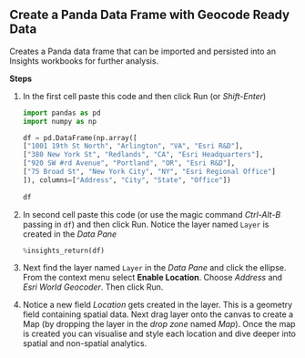 ## Create a Panda Data Frame with Geocode Ready Data 

Creates a Panda data frame that can be imported and persisted into an Insights workbooks for further analysis.

__Steps__

1) In the first cell paste this code and then click Run (or _Shift-Enter_)

    ```python
    import pandas as pd
    import numpy as np

    df = pd.DataFrame(np.array([
    ["1001 19th St North", "Arlington", "VA", "Esri R&D"],
    ["380 New York St", "Redlands", "CA", "Esri Headquarters"],
    ["920 SW #rd Avenue", "Portland", "OR", "Esri R&D"],
    ["75 Broad St", "New York City", "NY", "Esri Regional Office"]
    ]), columns=["Address", "City", "State", "Office"])
                  
    df
    ```

2) In second cell paste this code (or use the magic command _Ctrl-Alt-B_ passing in ```df```) and then click Run.  Notice the layer named ```Layer``` is created in the _Data Pane_

    ```python
    %insights_return(df)
    ```

3) Next find the layer named ```Layer``` in the _Data Pane_ and click the ellipse.  From the context menu select __Enable Location__.  Choose _Address_ and _Esri World Geocoder_.  Then click Run.


4) Notice a new field _Location_ gets created in the layer.  This is a geometry field containing spatial data.  Next drag layer onto the canvas to create a Map (by dropping the layer in the _drop zone_ named _Map_).  Once the map is created you can visualise and style each  location and dive deeper into spatial and non-spatial analytics.